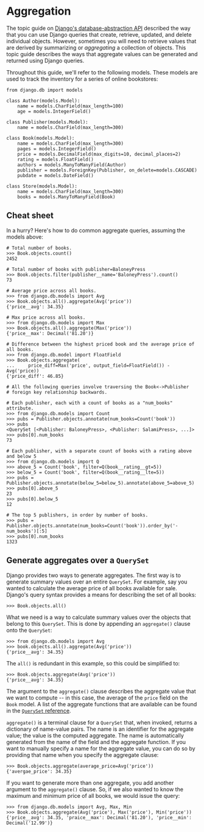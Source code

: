 # Aggregation

The topic guide on [Django's database-abstraction API](https://github.com/AndrewSRea/My_Learning_Port_II/tree/main/Django/Django_Docs/Models_and_Databases/Making_Queries#making-queries) described the way that you can use Django queries that create, retrieve, updated, and delete individual objects. However, sometimes you will need to retrieve values that are derived by summarizing or *aggregating* a collection of objects. This topic guide describes the ways that aggregate values can be generated and returned using Django queries.

Throughout this guide, we'll refer to the following models. These models are used to track the inventory for a series of online bookstores:
```
from django.db import models

class Author(models.Model):
    name = models.CharField(max_length=100)
    age = models.IntegerField()

class Publisher(models.Model):
    name = models.CharField(max_length=300)

class Book(models.Model):
    name = models.CharField(max_length=300)
    pages = models.IntegerField()
    price = models.DecimalField(max_digits=10, decimal_places=2)
    rating = models.FloatField()
    authors = models.ManyToManyField(Author)
    publisher = models.ForeignKey(Publisher, on_delete=models.CASCADE)
    pubdate = models.DateField()

class Store(models.Model):
    name = models.CharField(max_length=300)
    books = models.ManyToManyField(Book)
```

## Cheat sheet

In a hurry? Here's how to do common aggregate queries, assuming the models above:
```
# Total number of books.
>>> Book.objects.count()
2452

# Total number of books with publisher=BaloneyPress
>>> Book.objects.filter(publisher__name='BaloneyPress').count()
73

# Average price across all books.
>>> from django.db.models import Avg
>>> Book.objects.all().aggregate(Avg('price'))
{'price__avg': 34.35}

# Max price across all books.
>>> from django.db.models import Max
>>> Book.objects.all().aggregate(Max('price'))
{'price__max': Decimal('81.20')}

# Difference between the highest priced book and the average price of all books.
>>> from django.db.model import FloatField
>>> Book.objects.aggregate(
...     price_diff=Max('price', output_field=FloatField()) - Avg('price))
{'price_diff': 46.85}

# All the following queries involve traversing the Book<->Publisher
# foreign key relationship backwards.

# Each publisher, each with a count of books as a "num_books" attribute.
>>> from django.db.models import Count
>>> pubs = Publisher.objects.annotate(num_books=Count('book'))
>>> pubs
<QuerySet [<Publisher: BaloneyPress>, <Publisher: SalamiPress>, ...]>
>>> pubs[0].num_books
73

# Each publisher, with a separate count of books with a rating above and below 5
>>> from django.db.models import Q
>>> above_5 = Count('book', filter=Q(book__rating__gt=5))
>>> below_5 = Count('book', filter=Q(book__rating__lte=5))
>>> pubs = Publisher.objects.annotate(below_5=below_5).annotate(above_5=above_5)
>>> pubs[0].above_5
23
>>> pubs[0].below_5
12

# The top 5 publishers, in order by number of books.
>>> pubs = Publisher.objects.annotate(num_books=Count('book')).order_by('-num_books')[:5]
>>> pubs[0].num_books
1323
```

## Generate aggregates over a `QuerySet`

Django provides two ways to generate aggregates. The first way is to generate summary values over an entire `QuerySet`. For example, say you wanted to calculate the average price of all books available for sale. Django's query syntax provides a means for describing the set of all books:
```
>>> Book.objects.all()
```
What we need is a way to calculate summary values over the objects that belong to this `QuerySet`. This is done by appending an `aggregate()` clause onto the `QuerySet`:
```
>>> from django.db.models import Avg
>>> book.objects.all().aggregate(Avg('price'))
{'price__avg': 34.35}
```
The `all()` is redundant in this example, so this could be simplified to:
```
>>> Book.objects.aggregate(Avg('price'))
{'price__avg': 34.35}
```
The argument to the `aggregate()` clause describes the aggregate value that we want to compute -- in this case, the average of the `price` field on the `Book` model. A list of the aggregate functions that are available can be found in the [`QuerySet` reference](https://docs.djangoproject.com/en/4.0/ref/models/querysets/#aggregation-functions).

`aggregate()` is a terminal clause for a `QuerySet` that, when invoked, returns a dictionary of name-value pairs. The name is an identifier for the aggregate value; the value is the computed aggregate. The name is automatically generated from the name of the field and the aggregate function. If you want to manually specify a name for the aggregate value, you can do so by providing that name when you specify the aggregate clause:
```
>>> Book.objects.aggregate(average_price=Avg('price'))
{'avergae_price': 34.35}
```
If you want to generate more than one aggregate, you add another argument to the `aggregate()` clause. So, if we also wanted to know the maximum and minimum price of all books, we would issue the query:
```
>>> from django.db.models import Avg, Max, Min
>>> Book.objects.aggregate(Avg('price'), Max('price'), Min('price'))
{'price__avg': 34.35, 'praice__max': Decimal('81.20'), 'price__min': Decimal('12.99')}
```